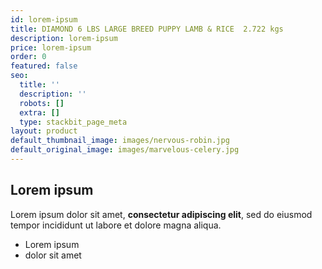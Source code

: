 ```yaml
---
id: lorem-ipsum
title: DIAMOND 6 LBS LARGE BREED PUPPY LAMB & RICE  2.722 kgs
description: lorem-ipsum
price: lorem-ipsum
order: 0
featured: false
seo:
  title: ''
  description: ''
  robots: []
  extra: []
  type: stackbit_page_meta
layout: product
default_thumbnail_image: images/nervous-robin.jpg
default_original_image: images/marvelous-celery.jpg
---
```

## Lorem ipsum

Lorem ipsum dolor sit amet, **consectetur adipiscing elit**, sed do eiusmod tempor incididunt ut labore et dolore magna aliqua.

- Lorem ipsum
- dolor sit amet